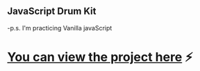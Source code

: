 ## JavaScript Drum Kit 
-p.s. I'm practicing Vanilla javaScript
# [You can view the project here](https://drum-kit-java-script-ffpc4bqlx-maeokubos-projects.vercel.app/) ⚡️
